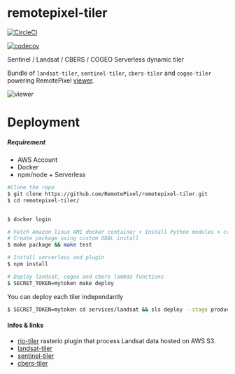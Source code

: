 # remotepixel-tiler

[![CircleCI](https://circleci.com/gh/RemotePixel/remotepixel-tiler.svg?style=svg)](https://circleci.com/gh/RemotePixel/remotepixel-tiler)

[![codecov](https://codecov.io/gh/RemotePixel/remotepixel-tiler/branch/master/graph/badge.svg)](https://codecov.io/gh/RemotePixel/remotepixel-tiler)

Sentinel / Landsat / CBERS / COGEO Serverless dynamic tiler

Bundle of `landsat-tiler`, `sentinel-tiler`, `cbers-tiler` and `cogeo-tiler` powering RemotePixel [viewer](https://viewer.remotepixel.ca).

![viewer](https://user-images.githubusercontent.com/10407788/34139036-873c23e2-e440-11e7-9699-a2da6046a494.jpg)

# Deployment

##### Requirement
  - AWS Account
  - Docker
  - npm/node + Serverless

```bash
#Clone the repo
$ git clone https://github.com/RemotePixel/remotepixel-tiler.git
$ cd remotepixel-tiler/


$ docker login

# Fetch Amazon linux AMI docker container + Install Python modules + create package
# Create package using custom GDAL install
$ make package && make test

# Install serverless and plugin
$ npm install

# Deploy landsat, cogeo and cbers lambda functions
$ SECRET_TOKEN=mytoken make deploy
```

You can deploy each tiler independantly

```bash
$ SECRET_TOKEN=mytoken cd services/landsat && sls deploy --stage production
```

#### Infos & links
- [rio-tiler](https://github.com/mapbox/rio-tiler) rasterio plugin that process Landsat data hosted on AWS S3.
- [landsat-tiler](https://github.com/mapbox/landsat-tiler)
- [sentinel-tiler](https://github.com/mapbox/sentinel-tiler)
- [cbers-tiler](https://github.com/mapbox/cbers-tiler)
